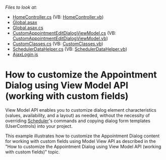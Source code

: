 <!-- default file list -->
*Files to look at*:

* [HomeController.cs](./CS/DevExpressMvcApplication1/Controllers/HomeController.cs) (VB: [HomeController.vb](./VB/DevExpressMvcApplication1/Controllers/HomeController.vb))
* [Global.asax](./CS/DevExpressMvcApplication1/Global.asax)
* [Global.asax.cs](./CS/DevExpressMvcApplication1/Global.asax.cs)
* [CustomAppointmentEditDialogViewModel.cs](./CS/DevExpressMvcApplication1/Models/CustomAppointmentEditDialogViewModel.cs) (VB: [CustomAppointmentEditDialogViewModel.vb](./VB/DevExpressMvcApplication1/Models/CustomAppointmentEditDialogViewModel.vb))
* [CustomClasses.cs](./CS/DevExpressMvcApplication1/Models/CustomClasses.cs) (VB: [CustomClasses.vb](./VB/DevExpressMvcApplication1/Models/CustomClasses.vb))
* [SchedulerDataHelper.cs](./CS/DevExpressMvcApplication1/Models/SchedulerDataHelper.cs) (VB: [SchedulerDataHelper.vb](./VB/DevExpressMvcApplication1/Models/SchedulerDataHelper.vb))
* [AjaxLogin.js](./CS/DevExpressMvcApplication1/Scripts/AjaxLogin.js)
<!-- default file list end -->
# How to customize the Appointment Dialog using View Model API (working with custom fields)


<p>View Model API enables you to customize dialog element characteristics (values, availability, and a layout) as needed, without the necessity of overriding <a href="http://help.devexpress.com/#AspNet/clsDevExpressWebMvcSchedulerExtensiontopic">Scheduler</a>'s commands and copying dialog form templates (UserControls) into your project.</p>
<p>This example illustrates how to customize the Appointment Dialog content for working with custom fields using Model View API as described in the "How to customize the Appointment Dialog using View Model API (working with custom fields)" topic. </p>

<br/>


